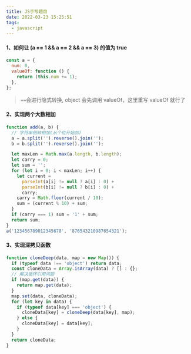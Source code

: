 ```yaml
---
title: JS手写题目
date: 2022-03-23 15:25:51
tags:
  - javascript
---
```


#### 1、如何让 (a == 1 && a == 2 && a == 3) 的值为 true

```javascript
const a = {
  num: 0,
  valueOf: function () {
    return (this.num += 1);
  },
};
```

> `==`会进行隐式转换, object 会先调用 valueOf，这里重写 valueOf 就行了

#### 2、实现两个大数相加

```javascript
function add(a, b) {
  // 字符串倒转相加(从个位开始加)
  a = a.split('').reverse().join('');
  b = b.split('').reverse().join('');

  let maxLen = Math.max(a.length, b.length);
  let carry = 0;
  let sum = '';
  for (let i = 0; i < maxLen; i++) {
    let current =
      parseInt(a[i] != null ? a[i] : 0) +
      parseInt(b[i] != null ? b[i] : 0) +
      carry;
    carry = Math.floor(current / 10);
    sum = (current % 10) + sum;
  }
  if (carry === 1) sum = '1' + sum;
  return sum;
}
a('123456789012345678', '876543210987654321');
```

#### 3、实现深拷贝函数

```javascript
function cloneDeep(data, map = new Map()) {
  if (typeof data !== 'object') return data;
  const cloneData = Array.isArray(data) ? [] : {};
  // 解决循环引用问题
  if (map.get(data)) {
    return map.get(data);
  }
  map.set(data, cloneData);
  for (let key in data) {
    if (typeof data[key] === 'object') {
      cloneData[key] = cloneDeep(data[key], map);
    } else {
      cloneData[key] = data[key];
    }
  }
  return cloneData;
}
```
